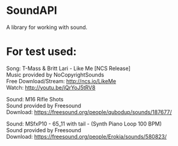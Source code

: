 # SoundAPI
 A library for working with sound.

# For test used:

Song: T-Mass & Britt Lari - Like Me [NCS Release]  
Music provided by NoCopyrightSounds  
Free Download/Stream: http://ncs.io/LikeMe  
Watch: http://youtu.be/iQrYoJ5tRV8

Sound: M16 Rifle Shots  
Sound provided by Freesound  
Download: https://freesound.org/people/qubodup/sounds/187677/

Sound: MSfxP10 - 65_11 with tail - (Synth Piano Loop 100 BPM)  
Sound provided by Freesound  
Download: https://freesound.org/people/Erokia/sounds/580823/
